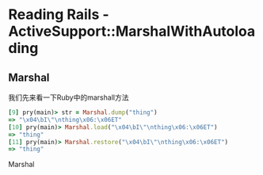 # Reading Rails - ActiveSupport::MarshalWithAutoloading

## Marshal
我们先来看一下Ruby中的marshall方法

~~~rb
[9] pry(main)> str = Marshal.dump("thing")
=> "\x04\bI\"\nthing\x06:\x06ET"
[10] pry(main)> Marshal.load("\x04\bI\"\nthing\x06:\x06ET")
=> "thing"
[11] pry(main)> Marshal.restore("\x04\bI\"\nthing\x06:\x06ET")
=> "thing"
~~~
Marshal